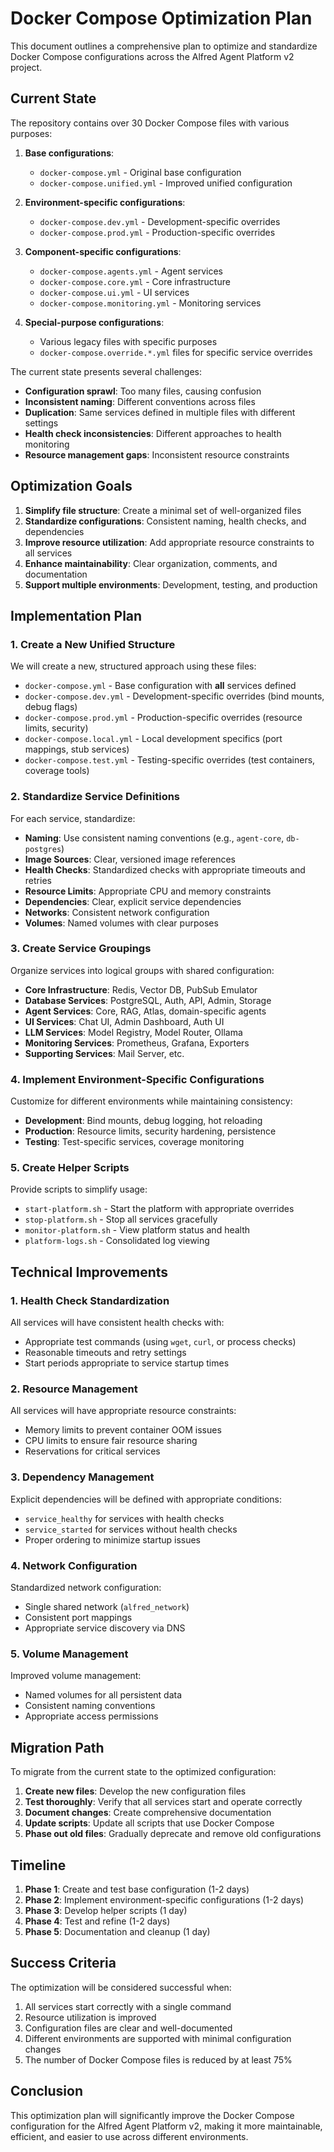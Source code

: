 # Docker Compose Optimization Plan

This document outlines a comprehensive plan to optimize and standardize Docker Compose configurations across the Alfred Agent Platform v2 project.

## Current State

The repository contains over 30 Docker Compose files with various purposes:

1. **Base configurations**:
   - `docker-compose.yml` - Original base configuration
   - `docker-compose.unified.yml` - Improved unified configuration

2. **Environment-specific configurations**:
   - `docker-compose.dev.yml` - Development-specific overrides
   - `docker-compose.prod.yml` - Production-specific overrides

3. **Component-specific configurations**:
   - `docker-compose.agents.yml` - Agent services
   - `docker-compose.core.yml` - Core infrastructure
   - `docker-compose.ui.yml` - UI services
   - `docker-compose.monitoring.yml` - Monitoring services

4. **Special-purpose configurations**:
   - Various legacy files with specific purposes
   - `docker-compose.override.*.yml` files for specific service overrides

The current state presents several challenges:

- **Configuration sprawl**: Too many files, causing confusion
- **Inconsistent naming**: Different conventions across files
- **Duplication**: Same services defined in multiple files with different settings
- **Health check inconsistencies**: Different approaches to health monitoring
- **Resource management gaps**: Inconsistent resource constraints

## Optimization Goals

1. **Simplify file structure**: Create a minimal set of well-organized files
2. **Standardize configurations**: Consistent naming, health checks, and dependencies
3. **Improve resource utilization**: Add appropriate resource constraints to all services
4. **Enhance maintainability**: Clear organization, comments, and documentation
5. **Support multiple environments**: Development, testing, and production

## Implementation Plan

### 1. Create a New Unified Structure

We will create a new, structured approach using these files:

- `docker-compose.yml` - Base configuration with **all** services defined
- `docker-compose.dev.yml` - Development-specific overrides (bind mounts, debug flags)
- `docker-compose.prod.yml` - Production-specific overrides (resource limits, security)
- `docker-compose.local.yml` - Local development specifics (port mappings, stub services)
- `docker-compose.test.yml` - Testing-specific overrides (test containers, coverage tools)

### 2. Standardize Service Definitions

For each service, standardize:

- **Naming**: Use consistent naming conventions (e.g., `agent-core`, `db-postgres`)
- **Image Sources**: Clear, versioned image references
- **Health Checks**: Standardized checks with appropriate timeouts and retries
- **Resource Limits**: Appropriate CPU and memory constraints
- **Dependencies**: Clear, explicit service dependencies
- **Networks**: Consistent network configuration
- **Volumes**: Named volumes with clear purposes

### 3. Create Service Groupings

Organize services into logical groups with shared configuration:

- **Core Infrastructure**: Redis, Vector DB, PubSub Emulator
- **Database Services**: PostgreSQL, Auth, API, Admin, Storage
- **Agent Services**: Core, RAG, Atlas, domain-specific agents
- **UI Services**: Chat UI, Admin Dashboard, Auth UI
- **LLM Services**: Model Registry, Model Router, Ollama
- **Monitoring Services**: Prometheus, Grafana, Exporters
- **Supporting Services**: Mail Server, etc.

### 4. Implement Environment-Specific Configurations

Customize for different environments while maintaining consistency:

- **Development**: Bind mounts, debug logging, hot reloading
- **Production**: Resource limits, security hardening, persistence
- **Testing**: Test-specific services, coverage monitoring

### 5. Create Helper Scripts

Provide scripts to simplify usage:

- `start-platform.sh` - Start the platform with appropriate overrides
- `stop-platform.sh` - Stop all services gracefully
- `monitor-platform.sh` - View platform status and health
- `platform-logs.sh` - Consolidated log viewing

## Technical Improvements

### 1. Health Check Standardization

All services will have consistent health checks with:

- Appropriate test commands (using `wget`, `curl`, or process checks)
- Reasonable timeouts and retry settings
- Start periods appropriate to service startup times

### 2. Resource Management

All services will have appropriate resource constraints:

- Memory limits to prevent container OOM issues
- CPU limits to ensure fair resource sharing
- Reservations for critical services

### 3. Dependency Management

Explicit dependencies will be defined with appropriate conditions:

- `service_healthy` for services with health checks
- `service_started` for services without health checks
- Proper ordering to minimize startup issues

### 4. Network Configuration

Standardized network configuration:

- Single shared network (`alfred_network`)
- Consistent port mappings
- Appropriate service discovery via DNS

### 5. Volume Management

Improved volume management:

- Named volumes for all persistent data
- Consistent naming conventions
- Appropriate access permissions

## Migration Path

To migrate from the current state to the optimized configuration:

1. **Create new files**: Develop the new configuration files
2. **Test thoroughly**: Verify that all services start and operate correctly
3. **Document changes**: Create comprehensive documentation
4. **Update scripts**: Update all scripts that use Docker Compose
5. **Phase out old files**: Gradually deprecate and remove old configurations

## Timeline

1. **Phase 1**: Create and test base configuration (1-2 days)
2. **Phase 2**: Implement environment-specific configurations (1-2 days)
3. **Phase 3**: Develop helper scripts (1 day)
4. **Phase 4**: Test and refine (1-2 days)
5. **Phase 5**: Documentation and cleanup (1 day)

## Success Criteria

The optimization will be considered successful when:

1. All services start correctly with a single command
2. Resource utilization is improved
3. Configuration files are clear and well-documented
4. Different environments are supported with minimal configuration changes
5. The number of Docker Compose files is reduced by at least 75%

## Conclusion

This optimization plan will significantly improve the Docker Compose configuration for the Alfred Agent Platform v2, making it more maintainable, efficient, and easier to use across different environments.
